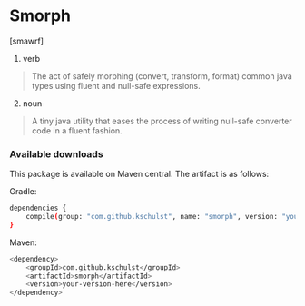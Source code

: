# Smorph
[smawrf]

1. verb
> The act of safely morphing (convert, transform, format) common java types using fluent and null-safe expressions.
2. noun
> A tiny java utility that eases the process of writing null-safe converter code in a fluent fashion. 

### Available downloads
This package is available on Maven central. The artifact is as follows:

Gradle:
```sh
dependencies {
    compile(group: "com.github.kschulst", name: "smorph", version: "yourVersionHere");
}
```

Maven:
```sh
<dependency>
    <groupId>com.github.kschulst</groupId>
    <artifactId>smorph</artifactId>
    <version>your-version-here</version>
</dependency>
```
